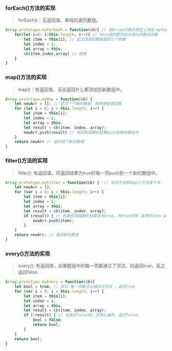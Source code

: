 
### forEach()方法的实现
> forEach()：无返回值，单纯的遍历数组。
```javascript
Array.prototype.myForEach = function(cb){ // 在Array对象的原型上添加 myForEach()方法， 接受一个回调函数
	for(let i=0; i<this.length; i++){ // this指的是当前实例化的数组对象
		let item = this[i]; // 定义回调函数接受的三个参数
		let index = i;
		let array = this;
		cb(item,index,array) // 调用
	}
}
```


### map()方法的实现
> map()：有返回值，无论返回什么都添加到新数组中。
```javascript
Array.prototype.myMap = function(cb) {
	let newArr = []; // 定义一个新的数组，用来接受返回值
	for (let i = 0; i < this.length; i++) {
		let item = this[i];
		let index = i;
		let array = this;
		let result = cb(item, index, array);
		newArr.push(result) // 将回到函数的结果push到新的数组中
	}
	return newArr // 返回这个新的数组
}
```

### filter()方法的实现
> filter(): 有返回值，将返回结果为true的每一项push到一个新的数组中。
```javascript
Array.prototype.myFilter = function(cb) {  // 实现方法和map()方法差不多
	let newArr = [];
	for (var i = 0; i < this.length; i++) {
		let item = this[i];
		let index = i;
		let array = this;
		let result = cb(item, index, array); 
		if (result) { // 判断回调函数的结果否为true，为true则将 该项的item push到新的数组中
			newArr.push(item);
		}
	}
	return newArr; // 返回新的数组
}

```

### every()方法的实现
> every(): 有返回值，如果数组中的每一项都通过了测试，则返回true，反之返回false.
```javascript
Array.prototype.myEvery = function(cb){
	let bool = true; // 默认 每一项都可以通过过测试 ，返回true
	for (var i = 0; i < this.length; i++) {
		let item = this[i];
		let index = i;
		let array = this;
		let result = cb(item, index, array);
		if (!result) { // 当返回false时，怎停止遍历，返回false。
			bool = false;
			return bool;
		}
	}
	return bool;
}
```

